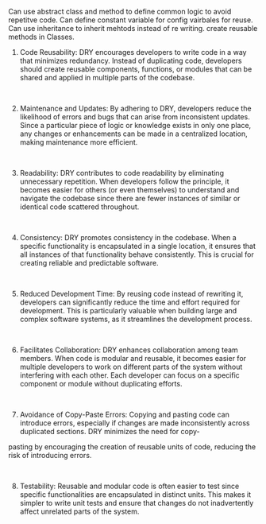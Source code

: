 Can use abstract class and method to define common logic to avoid repetitve code.
Can define constant variable for config vairbales for reuse.
Can use inheritance to inherit mehtods instead of re writing.
create reusable methods in Classes.

1. Code Reusability:
DRY encourages developers to write code in a way that minimizes redundancy. Instead of duplicating code, developers should create reusable components, functions, or modules that can be shared and applied in multiple parts of the codebase.

‍

2. Maintenance and Updates:
By adhering to DRY, developers reduce the likelihood of errors and bugs that can arise from inconsistent updates. Since a particular piece of logic or knowledge exists in only one place, any changes or enhancements can be made in a centralized location, making maintenance more efficient.

‍

3. Readability:
DRY contributes to code readability by eliminating unnecessary repetition. When developers follow the principle, it becomes easier for others (or even themselves) to understand and navigate the codebase since there are fewer instances of similar or identical code scattered throughout.

‍

4. Consistency:
DRY promotes consistency in the codebase. When a specific functionality is encapsulated in a single location, it ensures that all instances of that functionality behave consistently. This is crucial for creating reliable and predictable software.

‍

5. Reduced Development Time:
By reusing code instead of rewriting it, developers can significantly reduce the time and effort required for development. This is particularly valuable when building large and complex software systems, as it streamlines the development process.

‍

6. Facilitates Collaboration:
DRY enhances collaboration among team members. When code is modular and reusable, it becomes easier for multiple developers to work on different parts of the system without interfering with each other. Each developer can focus on a specific component or module without duplicating efforts.

‍

7. Avoidance of Copy-Paste Errors:
Copying and pasting code can introduce errors, especially if changes are made inconsistently across duplicated sections. DRY minimizes the need for copy-

pasting by encouraging the creation of reusable units of code, reducing the risk of introducing errors.

‍

8. Testability:
Reusable and modular code is often easier to test since specific functionalities are encapsulated in distinct units. This makes it simpler to write unit tests and ensure that changes do not inadvertently affect unrelated parts of the system.

‍